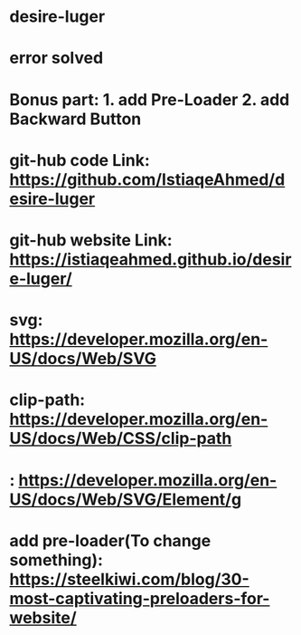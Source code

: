 # desire-luger
# error solved
# Bonus part: 1. add Pre-Loader 2. add Backward Button
# git-hub code Link: https://github.com/IstiaqeAhmed/desire-luger
# git-hub website Link: https://istiaqeahmed.github.io/desire-luger/

# svg: https://developer.mozilla.org/en-US/docs/Web/SVG
# clip-path: https://developer.mozilla.org/en-US/docs/Web/CSS/clip-path
# <g> : https://developer.mozilla.org/en-US/docs/Web/SVG/Element/g
# add pre-loader(To change something): https://steelkiwi.com/blog/30-most-captivating-preloaders-for-website/